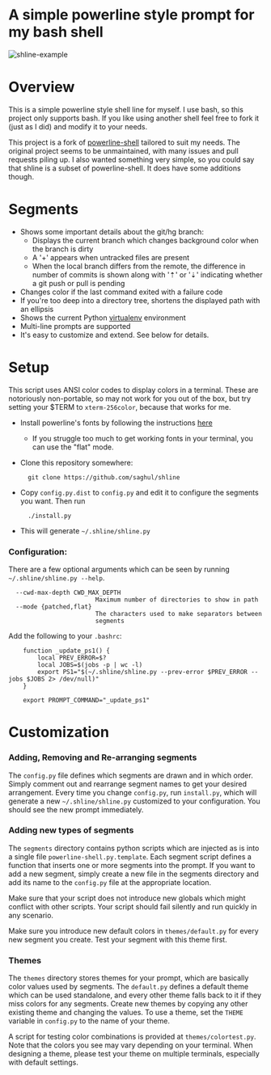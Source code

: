 A simple powerline style prompt for my bash shell
=================================================

![shline-example](https://raw.github.com/saghul/shline/master/example.png)

# Overview

This is a simple powerline style shell line for myself. I use bash, so this project only
supports bash. If you like using another shell feel free to fork it (just as I did) and
modify it to your needs.

This project is a fork of [powerline-shell](https://github.com/milkbikis/powerline-shell)
tailored to suit my needs. The original project seems to be unmaintained, with many issues
and pull requests piling up. I also wanted something very simple, so you could say that
shline is a subset of powerline-shell. It does have some additions though.


# Segments

* Shows some important details about the git/hg branch:
    * Displays the current branch which changes background color when the branch is dirty
    * A '+' appears when untracked files are present
    * When the local branch differs from the remote, the difference in number of commits is
      shown along with '⇡' or '⇣' indicating whether a git push or pull is pending
* Changes color if the last command exited with a failure code
* If you're too deep into a directory tree, shortens the displayed path with an ellipsis
* Shows the current Python [virtualenv](http://www.virtualenv.org/) environment
* Multi-line prompts are supported
* It's easy to customize and extend. See below for details.


# Setup

This script uses ANSI color codes to display colors in a terminal. These are
notoriously non-portable, so may not work for you out of the box, but try
setting your $TERM to `xterm-256color`, because that works for me.

* Install powerline's fonts by following the instructions [here](https://powerline.readthedocs.org/en/latest/installation.html#fonts-installation)

  * If you struggle too much to get working fonts in your terminal, you can use the "flat" mode.

* Clone this repository somewhere:

        git clone https://github.com/saghul/shline

* Copy `config.py.dist` to `config.py` and edit it to configure the segments you want. Then run

        ./install.py

* This will generate `~/.shline/shline.py`

### Configuration:

There are a few optional arguments which can be seen by running `~/.shline/shline.py --help`.

```
  --cwd-max-depth CWD_MAX_DEPTH
                        Maximum number of directories to show in path
  --mode {patched,flat}
                        The characters used to make separators between
                        segments
```

Add the following to your `.bashrc`:

        function _update_ps1() {
            local PREV_ERROR=$?
            local JOBS=$(jobs -p | wc -l)
            export PS1="$(~/.shline/shline.py --prev-error $PREV_ERROR --jobs $JOBS 2> /dev/null)"
        }

        export PROMPT_COMMAND="_update_ps1"


# Customization

### Adding, Removing and Re-arranging segments

The `config.py` file defines which segments are drawn and in which order. Simply
comment out and rearrange segment names to get your desired arrangement. Every
time you change `config.py`, run `install.py`, which will generate a new
`~/.shline/shline.py` customized to your configuration. You should see the new
prompt immediately.

### Adding new types of segments

The `segments` directory contains python scripts which are injected as is into
a single file `powerline-shell.py.template`. Each segment script defines a
function that inserts one or more segments into the prompt. If you want to add a
new segment, simply create a new file in the segments directory and add its name
to the `config.py` file at the appropriate location.

Make sure that your script does not introduce new globals which might conflict
with other scripts. Your script should fail silently and run quickly in any
scenario.

Make sure you introduce new default colors in `themes/default.py` for every new
segment you create. Test your segment with this theme first.

### Themes

The `themes` directory stores themes for your prompt, which are basically color
values used by segments. The `default.py` defines a default theme which can be
used standalone, and every other theme falls back to it if they miss colors for
any segments. Create new themes by copying any other existing theme and
changing the values. To use a theme, set the `THEME` variable in `config.py` to
the name of your theme.

A script for testing color combinations is provided at `themes/colortest.py`.
Note that the colors you see may vary depending on your terminal. When designing
a theme, please test your theme on multiple terminals, especially with default
settings.

